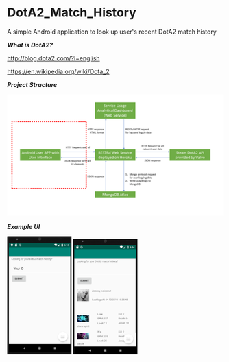 # DotA2_Match_History

A simple Android application to look up user's recent DotA2 match history

***What is DotA2?***

http://blog.dota2.com/?l=english

https://en.wikipedia.org/wiki/Dota_2


***Project Structure***

<img src="Android1.png" width="800">

***Example UI***

<img src="Screenshot1.png" width="150">

<img src="Screenshot2.png" width="150">

